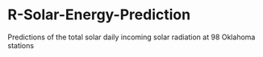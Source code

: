 # R-Solar-Energy-Prediction
Predictions of the total solar daily incoming solar radiation at 98 Oklahoma stations
